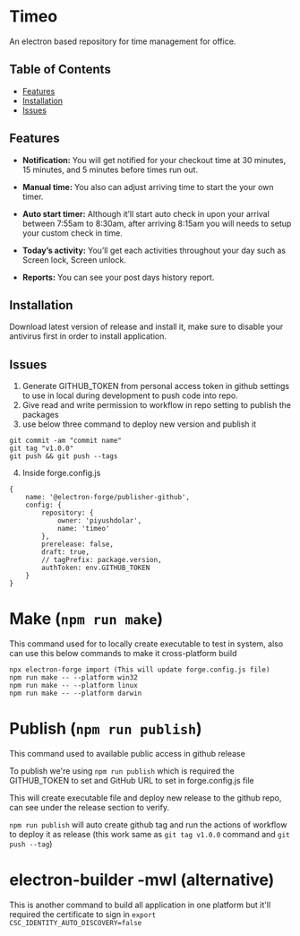 # Timeo

An electron based repository for time management for office.

## Table of Contents

-   [Features](#features)
-   [Installation](#installation)
-   [Issues](#Issues)

## Features

-   **Notification:** You will get notified for your checkout time at 30 minutes, 15 minutes, and 5 minutes before times run out.

-   **Manual time:** You also can adjust arriving time to start the your own timer.

-   **Auto start timer:** Although it’ll start auto check in upon your arrival between 7:55am to 8:30am, after arriving 8:15am you will needs to setup your custom check in time.

-   **Today’s activity:** You’ll get each activities throughout your day such as Screen lock, Screen unlock.

-   **Reports:** You can see your post days history report.

## Installation

Download latest version of release and install it, make sure to disable your antivirus first in order to install application.

## Issues

1. Generate GITHUB_TOKEN from personal access token in github settings to use in local during development to push code into repo.
2. Give read and write permission to workflow in repo setting to publish the packages
3. use below three command to deploy new version and publish it

```
git commit -am "commit name"
git tag "v1.0.0"
git push && git push --tags
```

4. Inside forge.config.js

```
{
	name: '@electron-forge/publisher-github',
	config: {
		repository: {
			owner: 'piyushdolar',
			name: 'timeo'
		},
		prerelease: false,
		draft: true,
		// tagPrefix: package.version,
		authToken: env.GITHUB_TOKEN
	}
}
```

# Make (`npm run make`)

This command used for to locally create executable to test in system, also can use this below commands to make it cross-platform build

```
npx electron-forge import (This will update forge.config.js file)
npm run make -- --platform win32
npm run make -- --platform linux
npm run make -- --platform darwin
```

# Publish (`npm run publish`)

This command used to available public access in github release

To publish we're using `npm run publish` which is required the GITHUB_TOKEN to set and GitHub URL to set in forge.config.js file

This will create executable file and deploy new release to the github repo, can see under the release section to verify.

`npm run publish` will auto create github tag and run the actions of workflow to deploy it as release (this work same as `git tag v1.0.0` command and `git push --tag`)

# electron-builder -mwl (alternative)

This is another command to build all application in one platform but it'll required the certificate to sign in
`export CSC_IDENTITY_AUTO_DISCOVERY=false`
